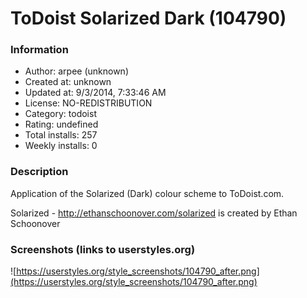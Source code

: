 # ToDoist Solarized Dark (104790)

### Information
- Author: arpee (unknown)
- Created at: unknown
- Updated at: 9/3/2014, 7:33:46 AM
- License: NO-REDISTRIBUTION
- Category: todoist
- Rating: undefined
- Total installs: 257
- Weekly installs: 0


### Description
Application of the Solarized (Dark) colour scheme to ToDoist.com.

Solarized - http://ethanschoonover.com/solarized is created by Ethan Schoonover


### Screenshots (links to userstyles.org)
![https://userstyles.org/style_screenshots/104790_after.png](https://userstyles.org/style_screenshots/104790_after.png)


